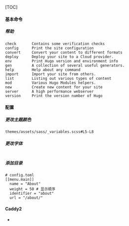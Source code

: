 [TOC]

#### 基本命令

##### 帮助

```
check       Contains some verification checks
config      Print the site configuration
convert     Convert your content to different formats
deploy      Deploy your site to a Cloud provider.
env         Print Hugo version and environment info
gen         A collection of several useful generators.
help        Help about any command
import      Import your site from others.
list        Listing out various types of content
mod         Various Hugo Modules helpers.
new         Create new content for your site
server      A high performance webserver
version     Print the version number of Hugo
```



#### 配置

##### 更改主题颜色  

```shell
themes/assets/sass/_variables.scss#L5-L8
```

##### 更改字体

```shell

```

##### 添加目录

```shell
# config.toml
[[menu.main]]
  name = "About"
  weight = 50 # 显示顺序
  identifier = "about"
  url = "/about/"
```

#### Caddy2

* 

  